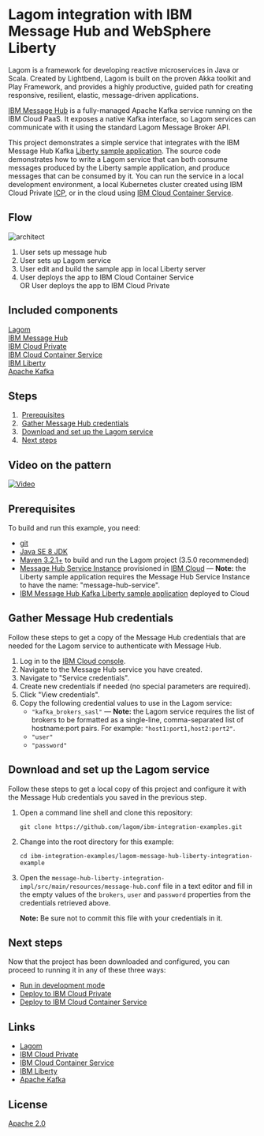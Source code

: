 # Lagom integration with IBM Message Hub and WebSphere Liberty

Lagom is a framework for developing reactive microservices in Java or Scala. Created by Lightbend, Lagom is built on the proven Akka toolkit and Play Framework, and provides a highly productive, guided path for creating responsive, resilient, elastic, message-driven applications.

[IBM Message Hub](https://www.ibm.com/software/products/en/ibm-message-hub) is a fully-managed Apache Kafka service running on the IBM Cloud PaaS. It exposes a native Kafka interface, so Lagom services can communicate with it using the standard Lagom Message Broker API.

This project demonstrates a simple service that integrates with the IBM Message Hub Kafka [Liberty sample application](https://github.com/ibm-messaging/message-hub-samples/tree/master/kafka-java-liberty-sample). The source code demonstrates how to write a Lagom service that can both consume messages produced by the Liberty sample application, and produce messages that can be consumed by it. You can run the service in a local development environment, a local Kubernetes cluster created using IBM Cloud Private [ICP](https://www.ibm.com/cloud-computing/products/ibm-cloud-private/), or in the cloud using [IBM Cloud Container Service](https://www.ibm.com/cloud-computing/bluemix/containers).


## Flow
![architect](http://developer.ibm.com/code/wp-content/uploads/sites/118/2018/06/architecture-lagom.png)
1. User sets up message hub
2. User sets up Lagom service
3. User edit and build the sample app in local Liberty server
4. User deploys the app to IBM Cloud Container Service    
   OR User deploys the app to IBM Cloud Private

## Included components

[Lagom](https://www.lightbend.com/lagom-framework)   
[IBM Message Hub](https://www.ibm.com/software/products/en/ibm-message-hub)   
[IBM Cloud Private](https://www.ibm.com/cloud-computing/products/ibm-cloud-private/)   
[IBM Cloud Container Service](https://www.ibm.com/cloud-computing/bluemix/containers)   
[IBM Liberty](https://developer.ibm.com/wasdev/websphere-liberty/)   
[Apache Kafka](https://kafka.apache.org/)    

## Steps

1.  [Prerequisites](#prerequisites)   
2.  [Gather Message Hub credentials](#gather-message-hub-credentials)  
3.  [Download and set up the Lagom service](#download-and-set-up-the-lagom-service)   
4.  [Next steps](#next-steps)   

## Video on the pattern
  [![Video](https://img.youtube.com/vi/gBT9vRWAWD4/0.jpg)](https://youtu.be/gBT9vRWAWD4)
  
## Prerequisites

To build and run this example, you need:

- [git](https://git-scm.com/)
- [Java SE 8 JDK](http://www.oracle.com/technetwork/java/javase/overview/index.html)
- [Maven 3.2.1+](https://maven.apache.org/) to build and run the Lagom project (3.5.0 recommended)
- [Message Hub Service Instance](https://console.ng.bluemix.net/catalog/services/message-hub/) provisioned in [IBM Cloud](https://console.ng.bluemix.net/) — **Note:** the Liberty sample application requires the Message Hub Service Instance to have the name: "message-hub-service".
- [IBM Message Hub Kafka Liberty sample application](https://github.com/ibm-messaging/message-hub-samples/tree/master/kafka-java-liberty-sample) deployed to Cloud

## Gather Message Hub credentials

Follow these steps to get a copy of the Message Hub credentials that are needed for the Lagom service to authenticate with Message Hub.

1.  Log in to the [IBM Cloud console](https://console.ng.bluemix.net/).
2.  Navigate to the Message Hub service you have created.
3.  Navigate to "Service credentials".
4.  Create new credentials if needed (no special parameters are required).
5.  Click "View credentials".
6.  Copy the following credential values to use in the Lagom service:
    - `"kafka_brokers_sasl"` — **Note:** the Lagom service requires the list of brokers to be formatted as a single-line, comma-separated list of hostname:port pairs. For example: `"host1:port1,host2:port2"`.
    - `"user"`
    - `"password"`

## Download and set up the Lagom service

Follow these steps to get a local copy of this project and configure it with the Message Hub credentials you saved in the previous step.

1.  Open a command line shell and clone this repository:
    ```
    git clone https://github.com/lagom/ibm-integration-examples.git
    ```
2.  Change into the root directory for this example:
    ```
    cd ibm-integration-examples/lagom-message-hub-liberty-integration-example
    ```
3.  Open the `message-hub-liberty-integration-impl/src/main/resources/message-hub.conf` file in a text editor and fill in the empty values of the `brokers`, `user` and `password` properties from the credentials retrieved above.

    **Note:** Be sure not to commit this file with your credentials in it.

## Next steps

Now that the project has been downloaded and configured, you can proceed to running it in any of these three ways:

- [Run in development mode](docs/run-in-development-mode.md)
- [Deploy to IBM Cloud Private](docs/deploy-icp.md)
- [Deploy to IBM Cloud Container Service](docs/deploy-with-bluemix.md)

## Links
* [Lagom](https://www.lightbend.com/lagom-framework)     
* [IBM Cloud Private](https://www.ibm.com/cloud-computing/products/ibm-cloud-private/)   
* [IBM Cloud Container Service](https://www.ibm.com/cloud-computing/bluemix/containers)   
* [IBM Liberty](https://developer.ibm.com/wasdev/websphere-liberty/)   
* [Apache Kafka](https://kafka.apache.org/)    

## License
[Apache 2.0](LICENSE)
